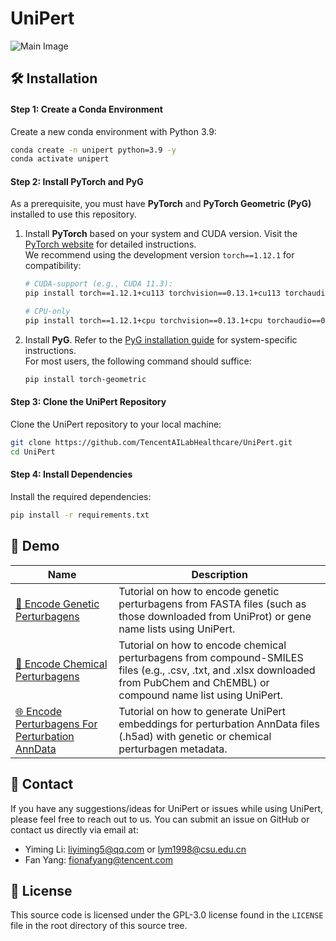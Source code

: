 # UniPert

![Main Image](https://github.com/user-attachments/assets/0949007e-af84-4646-9141-232fef965f8d)


## 🛠️ Installation 

#### Step 1: Create a Conda Environment  
Create a new conda environment with Python 3.9:  
```bash
conda create -n unipert python=3.9 -y
conda activate unipert
```

#### Step 2: Install PyTorch and PyG  
As a prerequisite, you must have **PyTorch** and **PyTorch Geometric (PyG)** installed to use this repository.  

1. Install **PyTorch** based on your system and CUDA version. Visit the [PyTorch website](https://pytorch.org/get-started/locally/) for detailed instructions.  
   We recommend using the development version `torch==1.12.1` for compatibility:  
   ```bash
   # CUDA-support (e.g., CUDA 11.3):
   pip install torch==1.12.1+cu113 torchvision==0.13.1+cu113 torchaudio==0.12.1 --extra-index-url https://download.pytorch.org/whl/cu113

   # CPU-only
   pip install torch==1.12.1+cpu torchvision==0.13.1+cpu torchaudio==0.12.1 --extra-index-url https://download.pytorch.org/whl/cpu
   ```

2. Install **PyG**. Refer to the [PyG installation guide](https://pytorch-geometric.readthedocs.io/en/latest/notes/installation.html) for system-specific instructions.  
   For most users, the following command should suffice:  
   ```bash
   pip install torch-geometric
   ```

#### Step 3: Clone the UniPert Repository  
Clone the UniPert repository to your local machine:
   ```bash
   git clone https://github.com/TencentAILabHealthcare/UniPert.git
   cd UniPert
   ```

#### Step 4: Install Dependencies
Install the required dependencies:
   ```bash
   pip install -r requirements.txt
   ```

##  📖 Demo

| Name | Description |
|-----------------|-------------|
| [🧬 Encode Genetic Perturbagens](demo/tutorial_encode_genetic_perturbagens.ipynb) | Tutorial on how to encode genetic perturbagens from FASTA files (such as those downloaded from UniProt) or gene name lists using UniPert. |
| [💊 Encode Chemical Perturbagens](demo/tutorial_encode_chemical_perturbagens.ipynb) | Tutorial on how to encode chemical perturbagens from compound-SMILES files (e.g., .csv, .txt, and .xlsx downloaded from PubChem and ChEMBL) or compound name list using UniPert. |
| [🌐 Encode Perturbagens For Perturbation AnnData](demo/tutorial_generate_UniPert_representation_for_pert_adata.ipynb) | Tutorial on how to generate UniPert embeddings for perturbation AnnData files (.h5ad) with genetic or chemical perturbagen metadata. |
<!--
## 🤝 Citation

If you find the models useful in your research, please cite:

```bibtex
@article {Li2025.02.02.635055,
  author = {Li, Yiming and Zeng, Min and Zhu, Jun and Liu, Linjing and Wang, Fang and Huang, Longkai and Yang, Fan and Li, Min and Yao, Jianhua},
  title = {Genetic-to-Chemical Perturbation Transfer Learning Through Unified Multimodal Molecular Representations},
  elocation-id = {2025.02.02.635055},
  year = {2025},
  doi = {10.1101/2025.02.02.635055},
  publisher = {Cold Spring Harbor Laboratory}
}
```
-->
## 📧 Contact

If you have any suggestions/ideas for UniPert or issues while using UniPert, please feel free to reach out to us. You can submit an issue on GitHub or contact us directly via email at:
	
- Yiming Li: liyiming5@qq.com or lym1998@csu.edu.cn
- Fan Yang: fionafyang@tencent.com

## 🚨 License 

This source code is licensed under the GPL-3.0 license found in the `LICENSE` file
in the root directory of this source tree.
